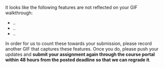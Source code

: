 It looks like the following features are not reflected on your GIF walkthrough:
- ..
- ..
- ..

In order for us to count these towards your submission, please record another GIF that captures these features. Once you do, please push your updates and **submit your assignment again through the course portal within 48 hours from the posted deadline so that we can regrade it**.
